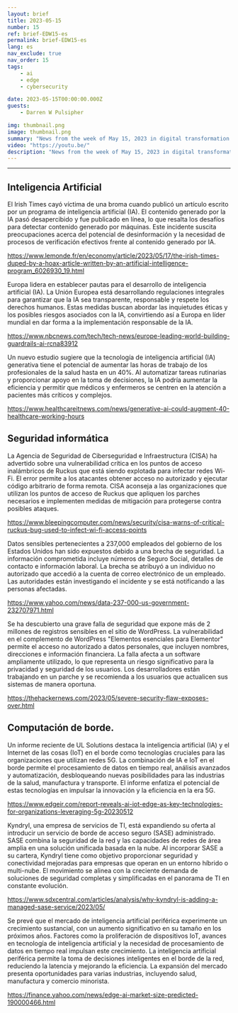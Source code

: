 ```yaml
---
layout: brief
title: 2023-05-15
number: 15
ref: brief-EDW15-es
permalink: brief-EDW15-es
lang: es
nav_exclude: true
nav_order: 15
tags:
    - ai
    - edge
    - cybersecurity

date: 2023-05-15T00:00:00.000Z
guests:
    - Darren W Pulsipher

img: thumbnail.png
image: thumbnail.png
summary: "News from the week of May 15, 2023 in digital transformation including stories from Edge Computing, Cybersecurity, and Artificial Intelligence."
video: "https://youtu.be/"
description: "News from the week of May 15, 2023 in digital transformation including stories from Edge Computing, Cybersecurity, and Artificial Intelligence."
---
```






---

## Inteligencia Artificial

El Irish Times cayó víctima de una broma cuando publicó un artículo escrito por un programa de inteligencia artificial (IA). El contenido generado por la IA pasó desapercibido y fue publicado en línea, lo que resalta los desafíos para detectar contenido generado por máquinas. Este incidente suscita preocupaciones acerca del potencial de desinformación y la necesidad de procesos de verificación efectivos frente al contenido generado por IA.

[https://www.lemonde.fr/en/economy/article/2023/05/17/the-irish-times-duped-by-a-hoax-article-written-by-an-artificial-intelligence-program_6026930_19.html](https://www.lemonde.fr/en/economy/article/2023/05/17/the-irish-times-duped-by-a-hoax-article-written-by-an-artificial-intelligence-program_6026930_19.html)

Europa lidera en establecer pautas para el desarrollo de inteligencia artificial (IA). La Unión Europea está desarrollando regulaciones integrales para garantizar que la IA sea transparente, responsable y respete los derechos humanos. Estas medidas buscan abordar las inquietudes éticas y los posibles riesgos asociados con la IA, convirtiendo así a Europa en líder mundial en dar forma a la implementación responsable de la IA.

[https://www.nbcnews.com/tech/tech-news/europe-leading-world-building-guardrails-ai-rcna83912](https://www.nbcnews.com/tech/tech-news/europe-leading-world-building-guardrails-ai-rcna83912)

Un nuevo estudio sugiere que la tecnología de inteligencia artificial (IA) generativa tiene el potencial de aumentar las horas de trabajo de los profesionales de la salud hasta en un 40%. Al automatizar tareas rutinarias y proporcionar apoyo en la toma de decisiones, la IA podría aumentar la eficiencia y permitir que médicos y enfermeros se centren en la atención a pacientes más críticos y complejos.

[https://www.healthcareitnews.com/news/generative-ai-could-augment-40-healthcare-working-hours](https://www.healthcareitnews.com/news/generative-ai-could-augment-40-healthcare-working-hours)

## Seguridad informática

La Agencia de Seguridad de Ciberseguridad e Infraestructura (CISA) ha advertido sobre una vulnerabilidad crítica en los puntos de acceso inalámbricos de Ruckus que está siendo explotada para infectar redes Wi-Fi. El error permite a los atacantes obtener acceso no autorizado y ejecutar código arbitrario de forma remota. CISA aconseja a las organizaciones que utilizan los puntos de acceso de Ruckus que apliquen los parches necesarios e implementen medidas de mitigación para protegerse contra posibles ataques.

[https://www.bleepingcomputer.com/news/security/cisa-warns-of-critical-ruckus-bug-used-to-infect-wi-fi-access-points](https://www.bleepingcomputer.com/news/security/cisa-warns-of-critical-ruckus-bug-used-to-infect-wi-fi-access-points)

Datos sensibles pertenecientes a 237,000 empleados del gobierno de los Estados Unidos han sido expuestos debido a una brecha de seguridad. La información comprometida incluye números de Seguro Social, detalles de contacto e información laboral. La brecha se atribuyó a un individuo no autorizado que accedió a la cuenta de correo electrónico de un empleado. Las autoridades están investigando el incidente y se está notificando a las personas afectadas.

[https://www.yahoo.com/news/data-237-000-us-government-232707971.html](https://www.yahoo.com/news/data-237-000-us-government-232707971.html)

Se ha descubierto una grave falla de seguridad que expone más de 2 millones de registros sensibles en el sitio de WordPress. La vulnerabilidad en el complemento de WordPress "Elementos esenciales para Elementor" permite el acceso no autorizado a datos personales, que incluyen nombres, direcciones e información financiera. La falla afecta a un software ampliamente utilizado, lo que representa un riesgo significativo para la privacidad y seguridad de los usuarios. Los desarrolladores están trabajando en un parche y se recomienda a los usuarios que actualicen sus sistemas de manera oportuna.

[https://thehackernews.com/2023/05/severe-security-flaw-exposes-over.html](https://thehackernews.com/2023/05/severe-security-flaw-exposes-over.html)

## Computación de borde.

Un informe reciente de UL Solutions destaca la inteligencia artificial (IA) y el Internet de las cosas (IoT) en el borde como tecnologías cruciales para las organizaciones que utilizan redes 5G. La combinación de IA e IoT en el borde permite el procesamiento de datos en tiempo real, análisis avanzados y automatización, desbloqueando nuevas posibilidades para las industrias de la salud, manufactura y transporte. El informe enfatiza el potencial de estas tecnologías en impulsar la innovación y la eficiencia en la era 5G.

[https://www.edgeir.com/report-reveals-ai-iot-edge-as-key-technologies-for-organizations-leveraging-5g-20230512](https://www.edgeir.com/report-reveals-ai-iot-edge-as-key-technologies-for-organizations-leveraging-5g-20230512)

Kyndryl, una empresa de servicios de TI, está expandiendo su oferta al introducir un servicio de borde de acceso seguro (SASE) administrado. SASE combina la seguridad de la red y las capacidades de redes de área amplia en una solución unificada basada en la nube. Al incorporar SASE a su cartera, Kyndryl tiene como objetivo proporcionar seguridad y conectividad mejoradas para empresas que operan en un entorno híbrido o multi-nube. El movimiento se alinea con la creciente demanda de soluciones de seguridad completas y simplificadas en el panorama de TI en constante evolución.

[https://www.sdxcentral.com/articles/analysis/why-kyndryl-is-adding-a-managed-sase-service/2023/05/](https://www.sdxcentral.com/articles/analysis/why-kyndryl-is-adding-a-managed-sase-service/2023/05/)

Se prevé que el mercado de inteligencia artificial periférica experimente un crecimiento sustancial, con un aumento significativo en su tamaño en los próximos años. Factores como la proliferación de dispositivos IoT, avances en tecnología de inteligencia artificial y la necesidad de procesamiento de datos en tiempo real impulsan este crecimiento. La inteligencia artificial periférica permite la toma de decisiones inteligentes en el borde de la red, reduciendo la latencia y mejorando la eficiencia. La expansión del mercado presenta oportunidades para varias industrias, incluyendo salud, manufactura y comercio minorista.

[https://finance.yahoo.com/news/edge-ai-market-size-predicted-190000466.html](https://finance.yahoo.com/news/edge-ai-market-size-predicted-190000466.html)


